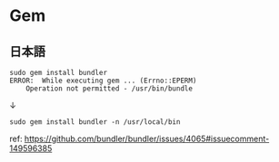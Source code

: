 # Gem

## 日本語

```
sudo gem install bundler
ERROR:  While executing gem ... (Errno::EPERM)
    Operation not permitted - /usr/bin/bundle
```

↓

```
sudo gem install bundler -n /usr/local/bin
```

ref: https://github.com/bundler/bundler/issues/4065#issuecomment-149596385
